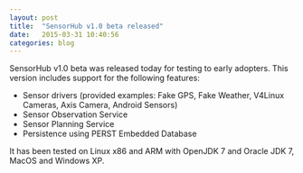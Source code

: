 ```yaml
---
layout: post
title:  "SensorHub v1.0 beta released"
date:   2015-03-31 10:40:56
categories: blog
---
```


SensorHub v1.0 beta was released today for testing to early adopters. This version includes support for the following features:

  * Sensor drivers (provided examples: Fake GPS, Fake Weather, V4Linux Cameras, Axis Camera, Android Sensors)
  * Sensor Observation Service
  * Sensor Planning Service
  * Persistence using PERST Embedded Database

It has been tested on Linux x86 and ARM with OpenJDK 7 and Oracle JDK 7, MacOS and Windows XP. 
